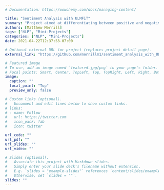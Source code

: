 ```yaml
---
# Documentation: https://wowchemy.com/docs/managing-content/

title: "Sentiment Analysis with ULMFiT"
summary: "Project aimed at differentiating between positive and negative reviews using the fastai's ULMFiT implementation method."
authors: [Matthew Merrill]
tags: ["NLP", "Mini-Projects"]
categories: ["NLP", "Mini-Projects"]
date: 2021-04-22T12:37:53-07:00

# Optional external URL for project (replaces project detail page).
external_link: "https://github.com/merrillm1/sentiment_analysis_with_ULMFiT"

# Featured image
# To use, add an image named `featured.jpg/png` to your page's folder.
# Focal points: Smart, Center, TopLeft, Top, TopRight, Left, Right, BottomLeft, Bottom, BottomRight.
image:
  caption: ""
  focal_point: "Top"
  preview_only: false

# Custom links (optional).
#   Uncomment and edit lines below to show custom links.
# links:
# - name: Follow
#   url: https://twitter.com
#   icon_pack: fab
#   icon: twitter

url_code: ""
url_pdf: ""
url_slides: ""
url_video: ""

# Slides (optional).
#   Associate this project with Markdown slides.
#   Simply enter your slide deck's filename without extension.
#   E.g. `slides = "example-slides"` references `content/slides/example-slides.md`.
#   Otherwise, set `slides = ""`.
slides: ""
---
```

